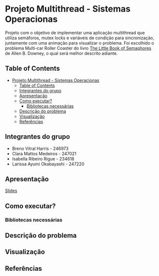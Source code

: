 # Projeto Multithread - Sistemas Operacionas

Projeto com o objetivo de implementar uma aplicação multithread que utiliza semáforos, mutex locks e variáveis de condição para sincronização, juntamente com uma animação para visualizar o problema. Foi escolhido o problema Multi-car Roller Coaster do livro [The Little Book of Semaphores](https://greenteapress.com/semaphores/LittleBookOfSemaphores.pdf) de Allen B. Downey, o qual será melhor descrito adiante.

## Table of Contents

- [Projeto Multithread - Sistemas Operacionas](#projeto-multithread---sistemas-operacionas)
  - [Table of Contents](#table-of-contents)
  - [Integrantes do grupo](#integrantes-do-grupo)
  - [Apresentação](#apresentação)
  - [Como executar?](#como-executar)
    - [Bibliotecas necessárias](#bibliotecas-necessárias)
  - [Descrição do problema](#descrição-do-problema)
  - [Visualização](#visualização)
  - [Referências](#referências)

## Integrantes do grupo 
- Breno Vitral Harris - 246973
- Clara Mattos Medeiros - 247021
- Isabella Ribeiro Rigue - 234618
- Larissa Ayumi Okabayashi - 247220

## Apresentação

[Slides]() 

## Como executar?
### Bibliotecas necessárias

## Descrição do problema

## Visualização

## Referências 